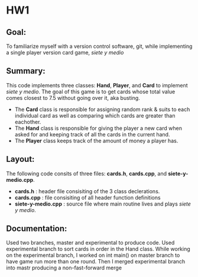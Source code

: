 # HW1


## Goal:
To familiarize myself with a version control software, git, while implementing a single player version card game, *siete y medio*


## Summary:
This code implements three classes: **Hand**, **Player**, and **Card** to implement *siete y medio*. The goal of this game is to get cards whose total value comes closest to 7.5 without going over it, aka busting.
* The **Card** class is responsible for assigning random rank & suits to each individual card as well as comparing which cards are greater than eachother.
* The **Hand** class is responsible for giving the player a new card when asked for and keeping track of all the cards in the current hand.
* The **Player** class keeps track of the amount of money a player has.

## Layout:
The following code consits of three files: **cards.h**, **cards.cpp**, and **siete-y-medio.cpp**. 
* **cards.h** : header file consisiting of the 3 class declerations.
* **cards.cpp** : file consisiting of all header function definitions
* **siete-y-medio.cpp** : source file where main routine lives and plays *siete y medio*.

## Documentation:
Used two branches, master and experimental to produce code. Used experimental branch to sort cards in order in the Hand class. While working on the experimental branch, I worked on int main() on master branch to have game run more than one round. Then I merged experimental branch into mastr producing a non-fast-forward merge 




